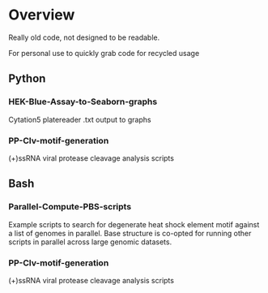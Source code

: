 # Overview

Really old code, not designed to be readable.

For personal use to quickly grab code for recycled usage

## Python
### HEK-Blue-Assay-to-Seaborn-graphs
Cytation5 platereader .txt output to graphs

### PP-Clv-motif-generation
(+)ssRNA viral protease cleavage analysis scripts

## Bash
### Parallel-Compute-PBS-scripts
Example scripts to search for degenerate heat shock element motif against a list of genomes in parallel. Base structure is co-opted for running other scripts in parallel across large genomic datasets.

### PP-Clv-motif-generation
(+)ssRNA viral protease cleavage analysis scripts
